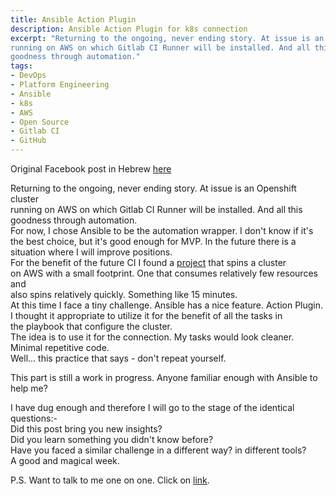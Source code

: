 ```yaml
---
title: Ansible Action Plugin
description: Ansible Action Plugin for k8s connection
excerpt: "Returning to the ongoing, never ending story. At issue is an Openshift cluster  
running on AWS on which Gitlab CI Runner will be installed. And all this  
goodness through automation."
tags:
- DevOps
- Platform Engineering
- Ansible
- k8s
- AWS
- Open Source
- Gitlab CI
- GitHub
---
```

Original Facebook post in Hebrew [here][0]

Returning to the ongoing, never ending story. At issue is an Openshift cluster  
running on AWS on which Gitlab CI Runner will be installed. And all this  
goodness through automation.  
For now, I chose Ansible to be the automation wrapper. I don't know if it's  
the best choice, but it's good enough for MVP. In the future there is a  
situation where I will improve positions.  
For the benefit of the future CI I found a [project][1] that spins a cluster  
on AWS with a small footprint. One that consumes relatively few resources and  
also spins relatively quickly. Something like 15 minutes.  
At this time I face a tiny challenge. Ansible has a nice feature.
Action Plugin.  
I thought it appropriate to utilize it for the benefit of all the tasks in  
the playbook that configure the cluster.  
The idea is to use it for the connection. My tasks would look cleaner.  
Minimal repetitive code.  
Well... this practice that says - don't repeat yourself.

This part is still a work in progress. Anyone familiar enough with Ansible to  
help me?

I have dug enough and therefore I will go to the stage of the identical
questions:-  
Did this post bring you new insights?  
Did you learn something you didn't know before?  
Have you faced a similar challenge in a different way? in different tools?  
A good and magical week.  

P.S. Want to talk to me one on one. Click on [link][3].  

[0]: https://www.facebook.com/groups/devopsloft/posts/1822520201474842/
[1]: https://github.com/crc-org/crc-cloud
[3]: https://calendly.com/lmilbaum/chitchat
